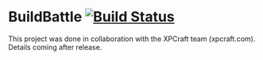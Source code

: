 # BuildBattle [![Build Status](https://travis-ci.org/20zinnm/BuildBattle.svg?branch=master)](https://travis-ci.org/20zinnm/BuildBattle)

This project was done in collaboration with the XPCraft team (xpcraft.com). Details coming after release.
